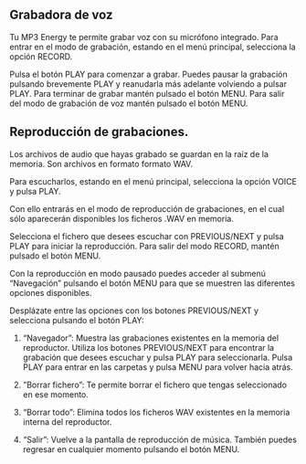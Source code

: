 ## Grabadora de voz

Tu MP3 Energy te permite grabar voz con su micrófono integrado. Para entrar en el modo de grabación, estando en el menú principal,
selecciona la opción RECORD.

Pulsa el botón PLAY para comenzar a grabar. Puedes pausar la grabación pulsando brevemente PLAY y reanudarla más adelante volviendo a pulsar PLAY. Para terminar de grabar mantén pulsado el botón MENU. Para salir del modo de grabación de voz mantén pulsado el botón MENU.

## Reproducción de grabaciones.

Los archivos de audio que hayas grabado se guardan en la raíz de la memoria. Son archivos en formato formato WAV.

Para escucharlos, estando en el menú principal, selecciona la opción VOICE y pulsa PLAY.

Con ello entrarás en el modo de reproducción de grabaciones, en el cual sólo aparecerán disponibles los ficheros .WAV en memoria.

Selecciona el fichero que desees escuchar con PREVIOUS/NEXT y pulsa PLAY para iniciar la reproducción. Para salir del modo RECORD, mantén pulsado el botón MENU.

Con la reproducción en modo pausado puedes acceder al submenú “Navegación” pulsando el botón MENU para que se muestren las diferentes opciones disponibles.

Desplázate entre las opciones con los botones PREVIOUS/NEXT y selecciona pulsando el botón PLAY:

1. “Navegador”: Muestra las grabaciones existentes en la memoria del reproductor. Utiliza los botones PREVIOUS/NEXT para encontrar la grabación que desees escuchar y pulsa PLAY para seleccionarla. Pulsa PLAY para entrar en las carpetas y pulsa MENU para volver hacia atrás.

2. ”Borrar fichero”: Te permite borrar el fichero que tengas seleccionado en ese momento.

3. “Borrar todo”: Elimina todos los ficheros WAV existentes en la memoria interna del reproductor.

4. “Salir”: Vuelve a la pantalla de reproducción de música. También puedes regresar en cualquier momento pulsando el botón MENU.

